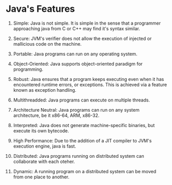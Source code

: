 # Java's Features

1. Simple: Java is not simple. It is simple in the sense that a programmer approaching java from C or C++ may find it's syntax similar.

2. Secure: JVM's verifier does not allow the execution of injected or mallicious code on the machine.

3. Portable: Java programs can run on any operating system.

4. Object-Oriented: Java supports object-oriented paradigm for programming.

5. Robust: Java ensures that a program keeps executing even when it has encountered runtime errors, or exceptions. This is achieved via a feature known as exception handling.

6. Multithreadded: Java programs can execute on multiple threads.

7. Architecture Neutral: Java programs can run on any system architecture, be it x86-64, ARM, x86-32.

8. Interpreted: Java does not generate machine-specific binaries, but execute its own bytecode.

9. High Performance: Due to the addition of a JIT compiler to JVM's execution engine, java is fast.

10. Distributed: Java programs running on distributed system can collaborate with each oteher.

11. Dynamic: A running program on a distributed system can be moved from one place to another.
